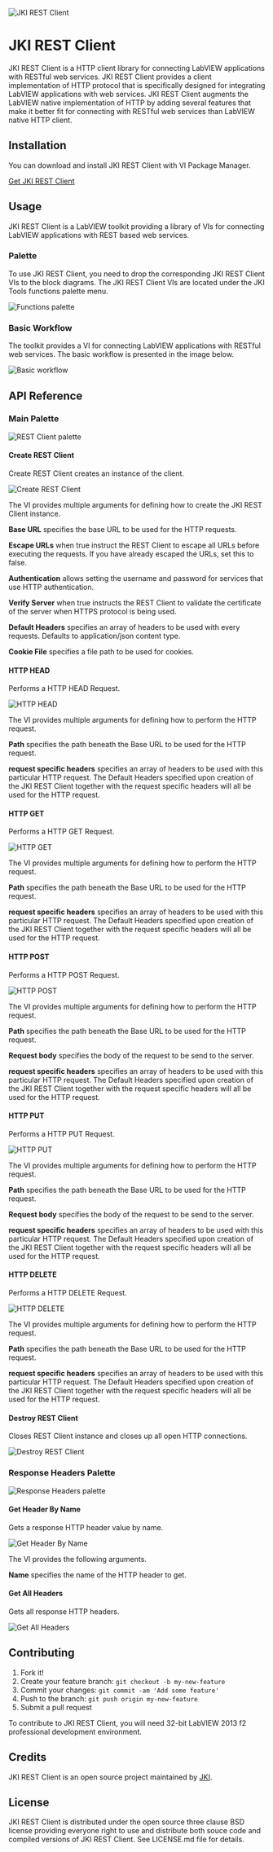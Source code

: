 ![JKI REST Client](https://github.com/JKISoftware/JKI-REST-Client/raw/master/img/JKI-REST-logo.png)
# JKI REST Client

JKI REST Client is a HTTP client library for connecting LabVIEW applications with RESTful web services. 
JKI REST Client provides a client implementation of HTTP protocol that is specifically designed for integrating LabVIEW
applications with web services. JKI REST Client augments the LabVIEW native implementation of HTTP by adding several 
features that make it better fit for connecting with RESTful web services than LabVIEW native HTTP client.

## Installation

You can download and install JKI REST Client with VI Package Manager.

[Get JKI REST Client](https://resources.jki.net/http-rest-client-for-labview)

## Usage
JKI REST Client is a LabVIEW toolkit providing a library of VIs for connecting LabVIEW applications with REST based web services.

### Palette
To use JKI REST Client, you need to drop the corresponding JKI REST Client 
VIs to the block diagrams. The JKI REST Client VIs are located under the JKI Tools functions
palette menu.

![Functions palette](https://github.com/JKISoftware/JKI-REST-Client/raw/master/img/rest-palette.png "Functions palette")

### Basic Workflow
The toolkit provides a VI for connecting LabVIEW applications with RESTful web services. The basic workflow is presented in the image below.

![Basic workflow](https://github.com/JKISoftware/JKI-REST-Client/raw/master/img/open-get-close.png "Basic workflow")

## API Reference

### Main Palette

![REST Client palette](https://github.com/JKISoftware/JKI-REST-Client/raw/master/img/rest-palette-open.png "REST Client palette")

#### Create REST Client
Create REST Client creates an instance of the client.

![Create REST Client](https://github.com/JKISoftware/JKI-REST-Client/raw/master/img/create-rest-client.png "Create REST Client")

The VI provides multiple arguments for defining how to create the JKI REST Client instance.

**Base URL** specifies the base URL to be used for the HTTP requests.

**Escape URLs** when true instruct the REST Client to escape all URLs before executing the requests. If you have already escaped the URLs, set this to false.

**Authentication** allows setting the username and password for services that use HTTP authentication.

**Verify Server** when true instructs the REST Client to validate the certificate of the server when HTTPS protocol is being used.

**Default Headers** specifies an array of headers to be used with every requests. Defaults to application/json content type.

**Cookie File** specifies a file path to be used for cookies.

#### HTTP HEAD
Performs a HTTP HEAD Request.

![HTTP HEAD](https://github.com/JKISoftware/JKI-REST-Client/raw/master/img/http-head.png "HTTP HEAD")

The VI provides multiple arguments for defining how to perform the HTTP request.

**Path** specifies the path beneath the Base URL to be used for the HTTP request.

**request specific headers** specifies an array of headers to be used with this particular HTTP request. 
The Default Headers specified upon creation of the JKI REST Client together with the request specific headers will all be 
used for the HTTP request.

#### HTTP GET
Performs a HTTP GET Request.

![HTTP GET](https://github.com/JKISoftware/JKI-REST-Client/raw/master/img/http-get.png "HTTP GET")

The VI provides multiple arguments for defining how to perform the HTTP request.

**Path** specifies the path beneath the Base URL to be used for the HTTP request.

**request specific headers** specifies an array of headers to be used with this particular HTTP request. 
The Default Headers specified upon creation of the JKI REST Client together with the request specific headers will all be 
used for the HTTP request.

#### HTTP POST
Performs a HTTP POST Request.

![HTTP POST](https://github.com/JKISoftware/JKI-REST-Client/raw/master/img/http-post.png "HTTP POST")

The VI provides multiple arguments for defining how to perform the HTTP request.

**Path** specifies the path beneath the Base URL to be used for the HTTP request.

**Request body** specifies the body of the request to be send to the server.

**request specific headers** specifies an array of headers to be used with this particular HTTP request. 
The Default Headers specified upon creation of the JKI REST Client together with the request specific headers will all be 
used for the HTTP request.

#### HTTP PUT
Performs a HTTP PUT Request.

![HTTP PUT](https://github.com/JKISoftware/JKI-REST-Client/raw/master/img/http-put.png "HTTP PUT")

The VI provides multiple arguments for defining how to perform the HTTP request.

**Path** specifies the path beneath the Base URL to be used for the HTTP request.

**Request body** specifies the body of the request to be send to the server.

**request specific headers** specifies an array of headers to be used with this particular HTTP request. 
The Default Headers specified upon creation of the JKI REST Client together with the request specific headers will all be 
used for the HTTP request.

#### HTTP DELETE
Performs a HTTP DELETE Request.

![HTTP DELETE](https://github.com/JKISoftware/JKI-REST-Client/raw/master/img/http-delete.png "HTTP DELETE")

The VI provides multiple arguments for defining how to perform the HTTP request.

**Path** specifies the path beneath the Base URL to be used for the HTTP request.

**request specific headers** specifies an array of headers to be used with this particular HTTP request. 
The Default Headers specified upon creation of the JKI REST Client together with the request specific headers will all be 
used for the HTTP request.

#### Destroy REST Client
Closes REST Client instance and closes up all open HTTP connections.

![Destroy REST Client](https://github.com/JKISoftware/JKI-REST-Client/raw/master/img/destroy-rest-client.png "Destroy REST Client")


### Response Headers Palette

![Response Headers palette](https://github.com/JKISoftware/JKI-REST-Client/raw/master/img/rest-palette-response-headers.png "Response Headers palette")

#### Get Header By Name
Gets a response HTTP header value by name.

![Get Header By Name](https://github.com/JKISoftware/JKI-REST-Client/raw/master/img/get-header-by-name.png "Get Header By Name")

The VI provides the following arguments.

**Name** specifies the name of the HTTP header to get.

#### Get All Headers
Gets all response HTTP headers.

![Get All Headers](https://github.com/JKISoftware/JKI-REST-Client/raw/master/img/get-all-headers.png "Get All Headers")




## Contributing

1. Fork it!
2. Create your feature branch: `git checkout -b my-new-feature`
3. Commit your changes: `git commit -am 'Add some feature'`
4. Push to the branch: `git push origin my-new-feature`
5. Submit a pull request

To contribute to JKI REST Client, you will need 32-bit LabVIEW 2013 f2 professional development environment.

## Credits

JKI REST Client is an open source project maintained by [JKI](http://jki.net).

## License

JKI REST Client is distributed under the open source three clause BSD license providing everyone right to use and distribute both souce code
and compiled versions of JKI REST Client. See LICENSE.md file for details.
